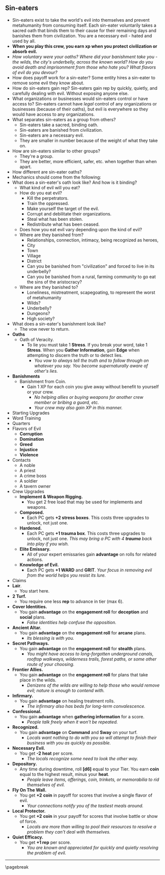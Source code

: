 ## Sin-eaters

* Sin-eaters exist to take the world's evil into themselves and prevent metahumanity from consuming itself. Each sin-eater voluntarily takes a sacred oath that binds them to their cause for their remaining days and banishes them from civilization. You are a necessary evil - hated and used by all.
* **When you play this crew, you earn xp when you protect civilization or absorb evil.**
* *How voluntary were your oaths? Where did your banishment take you - the wilds, the city's underbelly, across the known world? How do you avoid death and imprisonment from those who hate you? What flavors of evil do you devour?*
* How does payoff work for a sin-eater? Some entity hires a sin-eater to remove some evil they know about.
* How do sin-eaters gain rep? Sin-eaters gain rep by quickly, quietly, and carefully dealing with evil. Without exposing anyone else.
* What organizations or businesses would sin-eaters control or have access to? Sin-eaters cannot have *legal* control of any organizations or businesses (because of their oaths), but evil is everywhere so they would have access to any organizations.
* What separates sin-eaters as a group from others?
    * Sin-eaters take a sacred, binding oath.
    * Sin-eaters are banished from civilization.
    * Sin-eaters are a necessary evil.
    * They are smaller in number because of the weight of what they take on.
* How are sin-eaters similar to other groups?
    * They're a group.
    * They are better, more efficient, safer, etc. when together than when apart.
* How different are sin-eater oaths?
* Mechanics should come from the following:
* What does a sin-eater's oath look like? And how is it binding?
    * What kind of evil will you eat?
    * How do you eat evil?
        * Kill the perpetrators.
        * Train the oppressed.
        * Make yourself the target of the evil.
        * Corrupt and debilitate their organizations.
        * Steal what has been stolen.
        * Redistribute what has been ceased.
    * Does how you eat evil vary depending upon the kind of evil?
    * Where are they banished from?
        * Relationships, connection, intimacy, being recognized as heroes,
        * City
        * Town
        * Village
        * District
        * Can you be banished from "civilization" and forced to live in its underbelly?
        * Can you be banished from a rural, farming community to go eat the sins of the aristocracy?
    * Where are they banished to?
        * Loneliness, mistreatment, scapegoating, to represent the worst of metahumanity
        * Wilds?
        * Underbelly?
        * Dungeons?
        * High society?
* What does a sin-eater's banishment look like?
    * The vow never to return.
* **Oaths**
    * Oath of Veracity.
        * To lie you must take 1 **Stress**. If you break your word, take 1 **Stress**. When you **Gather Information**, gain **Edge** when attempting to discern the truth or to detect lies.
            * *You vow to always tell the truth and to follow through on whatever you say. You become supernaturally aware of other's lies.*
* **Banishments**
    * Banishment from Coin.
        * Gain 1 XP for each coin you give away without benefit to yourself or your crew.
            * *No helping allies or buying weapons for another crew member or bribing a guard, etc.*
            * *Your crew may also gain XP in this manner.*
* Starting Upgrades
* Word Training
* Quarters
* Flavors of Evil
    * **Corruption**
    * **Domination**
    * **Greed**
    * **Injustice**
    * **Violence**
* Contacts
    * A noble
    * A priest
    * A crime boss
    * A soldier
    * A tavern owner
* Crew Upgrades
    * **Implement & Weapon Rigging.**
        * You get 2 free load that may be used for implements and weapons.
    * **Composed.**
        * Each PC gets **+2 stress boxes**. This costs three upgrades to unlock, not just one.
    * **Hardened.**
        * Each PC gets **+1 trauma box**. This costs three upgrades to unlock, not just one. *This may bring a PC with 4 **trauma** back into play if you wish.*
    * **Elite Emissary.**
        * All of your expert emissaries gain **advantage** on rolls for related actions.
    * **Knowledge of Evil.**
        * Each PC gets **+1 WARD** and **GRIT**. *Your focus in removing evil from the world helps you resist its lure.*
* Claims
* **Lair**.
    * You start here.
* **2 Turf.**
    * You require one less **rep** to advance in tier (max 6).
* **Cover Identities.**
    * You gain **advantage** on the **engagement roll** for **deception** and **social** plans.
        * *False identities help confuse the opposition.*
* **Ancient Altar.**
    * You gain **advantage** on the **engagement roll** for **arcane** plans.
        * *Its blessing is with you.*
* **Secret Pathways.**
    * You gain **advantage** on the **engagement roll** for **stealth** plans.
        * *You might have access to long-forgotten underground canals, rooftop walkways, wilderness trails, forest paths, or some other route of your choosing.*
* **Frontier Allies.**
    * You gain **advantage** on the **engagement roll** for plans that take place in the wilds.
        * *Denizens of the wilds are willing to help those who would remove evil; nature is enough to contend with.*
* **Infirmary.**
    * You gain **advantage** on healing treatment rolls.
        * *The infirmary also has beds for long-term convalescence.*
* **Confessional.**
    * You gain **advantage** when **gathering information** for a score.
        * *People talk freely when it won't be repeated.*
* **Recognized.**
    * You gain **advantage** on **Command** and **Sway** on your turf.
        * *Locals want nothing to do with you so will attempt to finish their business with you as quickly as possible.*
* **Necessary Evil.**
    * You get **-2** **heat** per score.
        * *The locals recognize some need to look the other way.*
* **Depository.**
    * Any time during downtime, roll **[d6]** equal to your Tier. You earn **coin** equal to the highest result, minus your **heat**.
        * *People leave items, offerings, coin, trinkets, or memorabilia to rid themselves of evil.*
* **Fly On The Wall.**
    * You get **+2** **coin** in payoff for scores that involve a single flavor of evil.
        * *Your connections notify you of the tastiest meals around.*
* **Local Protector.**
    * You get **+2** **coin** in your payoff for scores that involve battle or show of force.
        * *Locals are more than willing to pool their resources to resolve a problem they can't deal with themselves.*
* **Quiet Efficacy.**
    * You get **+1 rep** per score.
        * *You are known and appreciated for quickly and quietly resolving the problem of evil.*

* * * * * * * * * * * * * * * * * * * * * * * * * * * * * * * * * * * * * * * *

\pagebreak
